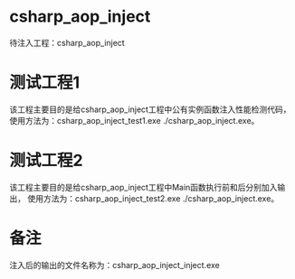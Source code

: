# csharp_aop_inject

待注入工程：csharp_aop_inject

# 测试工程1

该工程主要目的是给csharp_aop_inject工程中公有实例函数注入性能检测代码，
使用方法为：csharp_aop_inject_test1.exe ./csharp_aop_inject.exe。

# 测试工程2

该工程主要目的是给csharp_aop_inject工程中Main函数执行前和后分别加入输出，
使用方法为：csharp_aop_inject_test2.exe ./csharp_aop_inject.exe。

# 备注

注入后的输出的文件名称为：csharp_aop_inject_inject.exe
